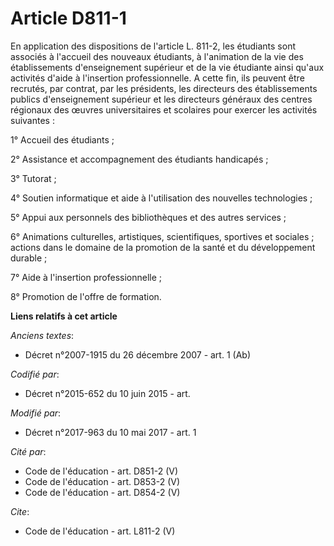 # Article D811-1

En application des dispositions de l'article L. 811-2, les étudiants sont associés à l'accueil des nouveaux étudiants, à
l'animation de la vie des établissements d'enseignement supérieur et de la vie étudiante ainsi qu'aux activités d'aide à
l'insertion professionnelle. A cette fin, ils peuvent être recrutés, par contrat, par les présidents, les directeurs des
établissements publics d'enseignement supérieur et les directeurs généraux des centres régionaux des œuvres universitaires et
scolaires pour exercer les activités suivantes : 

1° Accueil des étudiants ; 

2° Assistance et accompagnement des étudiants handicapés ; 

3° Tutorat ; 

4° Soutien informatique et aide à l'utilisation des nouvelles technologies ; 

5° Appui aux personnels des bibliothèques et des autres services ; 

6° Animations culturelles, artistiques, scientifiques, sportives et sociales ; actions dans le domaine de la promotion de la
santé et du développement durable ; 

7° Aide à l'insertion professionnelle ; 

8° Promotion de l'offre de formation.

**Liens relatifs à cet article**

_Anciens textes_:

  - Décret n°2007-1915 du 26 décembre 2007 - art. 1 (Ab)

_Codifié par_:

  - Décret n°2015-652 du 10 juin 2015 - art.

_Modifié par_:

  - Décret n°2017-963 du 10 mai 2017 - art. 1

_Cité par_:

  - Code de l'éducation - art. D851-2 (V)
  - Code de l'éducation - art. D853-2 (V)
  - Code de l'éducation - art. D854-2 (V)

_Cite_:

  - Code de l'éducation - art. L811-2 (V)
